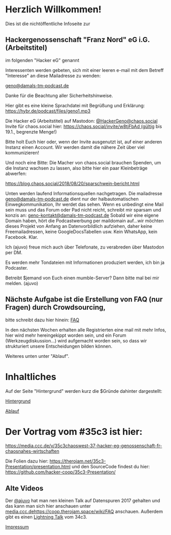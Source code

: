 # Herzlich Willkommen!

Dies ist die  nichtöffentliche Infoseite zur 

## Hackergenossenschaft "Franz Nord" eG i.G. (Arbeitstitel)
im folgenden "Hacker eG" genannt



Interessenten werden gebeten, sich mit einer leeren e-mail mit dem Betreff "Interesse" an diese Mailadresse zu wenden:

geno@damals-tm-podcast.de

Danke für die Beachtung aller Sicherheitshinweise.

Hier gibt es eine kleine Sprachdatei mit Begrüßung und Erklärung: https://hybr.de/podcast/files/geno1.mp3

Die Hacker eG (Arbeitstitel) auf Mastodon: [@HackerGeno@chaos.social](https://chaos.social/@HackerGeno)
Invite für chaos.social hier: https://chaos.social/invite/w8tjFbAd (gültig bis 19.1., begrenzte Menge!)

Bitte holt Euch hier oder, wenn der Invite ausgenutzt ist, auf einer anderen Instanz einen Account. Wir werden damit die nähere Zeit über viel kommunizieren!

Und noch eine Bitte: Die Macher von chaos.social brauchen Spenden, um die Instanz wachsen zu lassen, also  bitte hier ein paar Kleinbeträge abwerfen: 

https://blog.chaos.social/2018/08/20/sparschwein-bericht.html

Unten werden laufend Informationsquellen nachgetragen. Die mailadresse geno@damals-tm-podcast.de dient nur der halbautomatischen Einwegkommunikation, Ihr werdet das sehen. Wenn es unbedingt eine Mail sein muss und das Forum oder Pad nicht reicht, schreibt mir sparsam und konzis an: geno-kontakt@damals-tm-podcast.de Sobald wir eine eigene Domain haben, hört die Podcastwerbung per maildomain auf...wir möchten dieses Projekt von Anfang an Datenvorbildlich aufziehen, daher keine Freemailadressen, keine GoogleDocsTabellen usw. Kein WhatsApp, kein Facebook. Klar. 

Ich (ajuvo) freue mich auch über Telefonate, zu verabreden über Mastodon per DM.

Es werden mehr Tondateien mit Informationen produziert werden, ich bin ja Podcaster.

Betreibt $jemand von Euch einen mumble-Server? Dann bitte mal bei mir melden. (ajuvo)

## Nächste Aufgabe ist die Erstellung von FAQ (nur Fragen) durch Crowdsourcing, 
bitte schreibt dazu hier hinein: [FAQ](https://coop.therojam.space/wiki/FAQ) 

In den nächsten Wochen erhalten alle Registrierten eine mail mit mehr Infos, hier wird mehr hereingekippt worden sein, und ein Forum (Werkzeugdiskussion...) wird aufgemacht worden sein, so dass wir strukturiert unsere Entscheidungen bilden können.

Weiteres unten unter "Ablauf".

# Inhaltliches

Auf der Seite "Hintergrund" werden kurz die $Gründe dahinter dargestellt:

[Hintergrund](https://coop.therojam.space/wiki/Hintergrund)

[Ablauf](https://coop.therojam.space/wiki/Ablauf)


# Der Vortrag vom #35c3 ist hier:

https://media.ccc.de/v/35c3chaoswest-37-hacker-eg-genossenschaft-fr-chaosnahes-wirtschaften 

Die Folien dazu hier: https://therojam.net/35c3-Presentation/presentation.html
und den SourceCode findest du hier: https://github.com/hacker-coop/35c3-Presentation/




## Alte Videos 

Der [@ajuvo](https://chaos.social/@ajuvo) hat man nen kleinen Talk auf Datenspuren 2017 gehalten und das kann man sich hier anschauen unter [media.ccc.dehttps://coop.therojam.space/wiki/FAQ](https://media.ccc.de/v/DS2017-8659-hacker_eg) anschauen.
Außerdem gibt es einen [Lightning Talk](https://media.ccc.de/v/34c3-9256-lightning_talks_day_2#t=2722) vom 34c3.


[Impressum](https://coop.therojam.space/wiki/Imprint)
